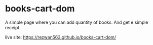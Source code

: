 # books-cart-dom

A simple page where you can add quantity of books. And get e simple receipt.

live site: https://rezwan563.github.io/books-cart-dom/
